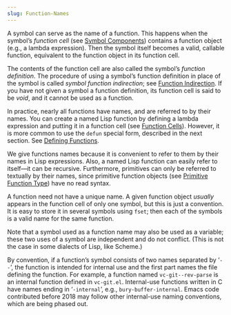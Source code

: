 ```yaml
---
slug: Function-Names
---
```


A symbol can serve as the name of a function. This happens when the symbol’s *function cell* (see [Symbol Components](Symbol-Components)) contains a function object (e.g., a lambda expression). Then the symbol itself becomes a valid, callable function, equivalent to the function object in its function cell.

The contents of the function cell are also called the symbol’s *function definition*. The procedure of using a symbol’s function definition in place of the symbol is called *symbol function indirection*; see [Function Indirection](Function-Indirection). If you have not given a symbol a function definition, its function cell is said to be *void*, and it cannot be used as a function.

In practice, nearly all functions have names, and are referred to by their names. You can create a named Lisp function by defining a lambda expression and putting it in a function cell (see [Function Cells](Function-Cells)). However, it is more common to use the `defun` special form, described in the next section. See [Defining Functions](Defining-Functions).

We give functions names because it is convenient to refer to them by their names in Lisp expressions. Also, a named Lisp function can easily refer to itself—it can be recursive. Furthermore, primitives can only be referred to textually by their names, since primitive function objects (see [Primitive Function Type](Primitive-Function-Type)) have no read syntax.

A function need not have a unique name. A given function object *usually* appears in the function cell of only one symbol, but this is just a convention. It is easy to store it in several symbols using `fset`; then each of the symbols is a valid name for the same function.

Note that a symbol used as a function name may also be used as a variable; these two uses of a symbol are independent and do not conflict. (This is not the case in some dialects of Lisp, like Scheme.)

By convention, if a function’s symbol consists of two names separated by ‘`--`’, the function is intended for internal use and the first part names the file defining the function. For example, a function named `vc-git--rev-parse` is an internal function defined in `vc-git.el`. Internal-use functions written in C have names ending in ‘`-internal`’, e.g., `bury-buffer-internal`. Emacs code contributed before 2018 may follow other internal-use naming conventions, which are being phased out.
